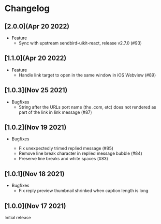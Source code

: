 # Changelog

## [2.0.0](Apr 20 2022)

- Feature
  - Sync with upstream sendbird-uikit-react, release v2.7.0 (#93)

## [1.1.0](Apr 20 2022)

- Feature
  - Handle link target to open in the same window in iOS Webview (#89)

## [1.0.3](Nov 25 2021)

- Bugfixes
  - String after the URLs port name (the .com, etc) does not rendered as part of the link in link message (#87)

## [1.0.2](Nov 19 2021)

- Bugfixes

  - Fix unexpectedly trimed replied message (#85)
  - Remove line break character in replied message bubble (#84)
  - Preserve line breaks and white spaces (#83)

## [1.0.1](Nov 18 2021)

- Bugfixes
  - Fix reply preview thumbnail shrinked when caption length is long

## [1.0.0](Nov 17 2021)

Initial release
